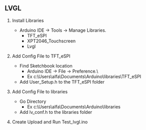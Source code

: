 
## LVGL

1. Install Libraries
    - Arduino IDE -> Tools -> Manage Libraries.  
        - TFT_eSPI
        - XPT2046_Touchscreen
        - Lvgl

2. Add Config File to TFT_eSPI
    - Find Sketchbook location
        - Arduino IDE -> File -> Preference.\
        - Ex c:\Users\alfa\Documents\Arduino\libraries\TFT_eSPI
    - Add User_Setup.h to the TFT_eSPI folder

3. Add Config File to libraries
    - Go Directory 
        - Ex c:\Users\alfa\Documents\Arduino\libraries
    - Add lv_conf.h to the libraries folder 

4. Create Upload and Run Test_lvgl.ino
    
